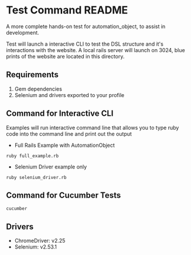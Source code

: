 # Test Command README

A more complete hands-on test for automation_object, to assist in development.

Test will launch a interactive CLI to test the DSL structure and it's interactions with the website.
A local rails server will launch on 3024, blue prints of the website are located in this directory.

## Requirements

1. Gem dependencies 
2. Selenium and drivers exported to your profile

## Command for Interactive CLI

Examples will run interactive command line that allows you to type ruby code into the command line
and print out the output

* Full Rails Example with AutomationObject
```
ruby full_example.rb
```

* Selenium Driver example only
```
ruby selenium_driver.rb
```

## Command for Cucumber Tests

```
cucumber
```

## Drivers

- ChromeDriver: v2.25
- Selenium: v2.53.1
